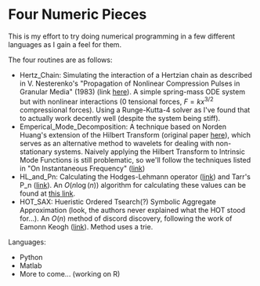 # Four Numeric Pieces

This is my effort to try doing numerical programming in a few different languages as I gain a feel for them.

The four routines are as follows:

- Hertz_Chain:
  Simulating the interaction of a Hertzian chain as described in V. Nesterenko's "Propagation of Nonlinear Compression Pulses in Granular Media" (1983) (link [here](http://link.springer.com/article/10.1007%2FBF00905892?LI=true)). A simple spring-mass ODE system but with nonlinear interactions (0 tensional forces, $F = k x^{3/2}$ compressional forces). Using a Runge-Kutta-4 solver as I've found that to actually work decently well (despite the system being stiff).
- Emperical_Mode_Decomposition:
  A technique based on Norden Huang's extension of the Hilbert Transform (original paper [here](http://rspa.royalsocietypublishing.org/content/454/1971/903)), which serves as an alternative method to wavelets for dealing with non-stationary systems. Naively applying the Hilbert Transform to Intrinsic Mode Functions is still problematic, so we'll follow the techniques listed in "On Instantaneous Frequency" ([link](http://www.worldscientific.com/doi/abs/10.1142/S1793536909000096))
- HL_and_Pn:
  Calculating the Hodges-Lehmann operator ([link](https://projecteuclid.org/euclid.aoms/1177704172)) and Tarr's P_n ([link](http://www.tandfonline.com/doi/abs/10.1080/10485252.2011.621424)). An $O(n \log (n))$ algorithm for calculating these values can be found at [this link](http://epubs.siam.org/doi/abs/10.1137/0207013).
- HOT_SAX:
  Hueristic Ordered Tsearch(?) Symbolic Aggregate Approximation (look, the authors never explained what the HOT stood for...). An $O(n)$ method of discord discovery, following the work of Eamonn Keogh ([link](http://www.cs.ucr.edu/~eamonn/discords/)). Method uses a trie.

Languages:
- Python
- Matlab
- More to come... (working on R)
